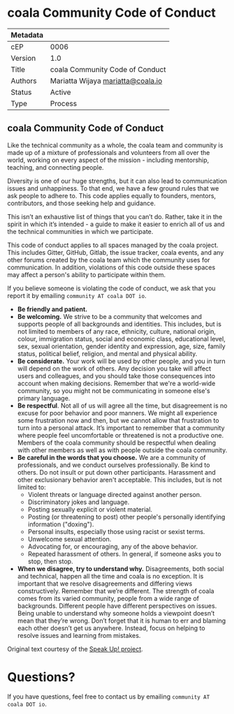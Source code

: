 coala Community Code of Conduct
===============================

|Metadata|                                   |
|--------|-----------------------------------|
|cEP     |0006                               |
|Version |1.0                                |
|Title   |coala Community Code of Conduct    |
|Authors |Mariatta Wijaya <mariatta@coala.io>|
|Status  |Active                             |
|Type    |Process                            |

coala Community Code of Conduct
-------------------------------

Like the technical community as a whole, the coala team and community is made
up of a mixture of professionals and volunteers from all over the world,
working on every aspect of the mission - including mentorship, teaching, and
connecting people.

Diversity is one of our huge strengths, but it can also lead to communication
issues and unhappiness. To that end, we have a few ground rules that we ask
people to adhere to. This code applies equally to founders, mentors,
contributors, and those seeking help and guidance.

This isn’t an exhaustive list of things that you can’t do. Rather, take it in
the spirit in which it’s intended - a guide to make it easier to enrich all
of us and the technical communities in which we participate.

This code of conduct applies to all spaces managed by the coala project. This
includes Gitter, GitHub, Gitlab, the issue tracker, coala events, and any other
forums created by the coala team which the community uses for communication.
In addition, violations of this code outside these spaces may affect a person's
ability to participate within them.

If you believe someone is violating the code of conduct, we ask that you
report it by emailing `community AT
coala DOT io`.

* **Be friendly and patient.**
* **Be welcoming.** We strive to be a community that welcomes and supports
  people of all backgrounds and identities. This includes, but is not limited
  to members of any race, ethnicity, culture, national origin, colour,
  immigration status, social and economic class, educational level, sex,
  sexual orientation, gender identity and expression, age, size, family status,
  political belief, religion, and mental and physical ability.
* **Be considerate.** Your work will be used by other people, and you in turn
  will depend on the work of others. Any decision you take will affect users
  and colleagues, and you should take those consequences into account when
  making decisions. Remember that we're a world-wide community, so you might
  not be communicating in someone else's primary language.
* **Be respectful**. Not all of us will agree all the time, but disagreement is
  no excuse for poor behavior and poor manners. We might all experience some
  frustration now and then, but we cannot allow that frustration to turn into
  a personal attack. It’s important to remember that a community where people
  feel uncomfortable or threatened is not a productive one. Members of the
  coala community should be respectful when dealing with other members as well
  as with people outside the coala community.
* **Be careful in the words that you choose.** We are a community of
  professionals, and we conduct ourselves professionally. Be kind to others.
  Do not insult or put down other participants. Harassment and other
  exclusionary behavior aren't acceptable. This includes, but is not limited
  to:
  * Violent threats or language directed against another person.
  * Discriminatory jokes and language.
  * Posting sexually explicit or violent material.
  * Posting (or threatening to post) other people's personally identifying
    information ("doxing").
  * Personal insults, especially those using racist or sexist terms.
  * Unwelcome sexual attention.
  * Advocating for, or encouraging, any of the above behavior.
  * Repeated harassment of others. In general, if someone asks you to stop,
  then stop.
* **When we disagree, try to understand why.** Disagreements, both social and
  technical, happen all the time and coala is no exception. It is important
  that we resolve disagreements and differing views constructively. Remember
  that we’re different. The strength of coala comes from its varied community,
  people from a wide range of backgrounds. Different people have different
  perspectives on issues. Being unable to understand why someone holds a
  viewpoint doesn’t mean that they’re wrong. Don’t forget that it is human
  to err and blaming each other doesn’t get us anywhere. Instead, focus on
  helping to resolve issues and learning from mistakes.

Original text courtesy of the [Speak Up! project](http://web.archive.org/web/20141109123859/http://speakup.io/coc.html).

# Questions?

If you have questions, feel free to contact us by emailing `community AT
coala DOT io`.
